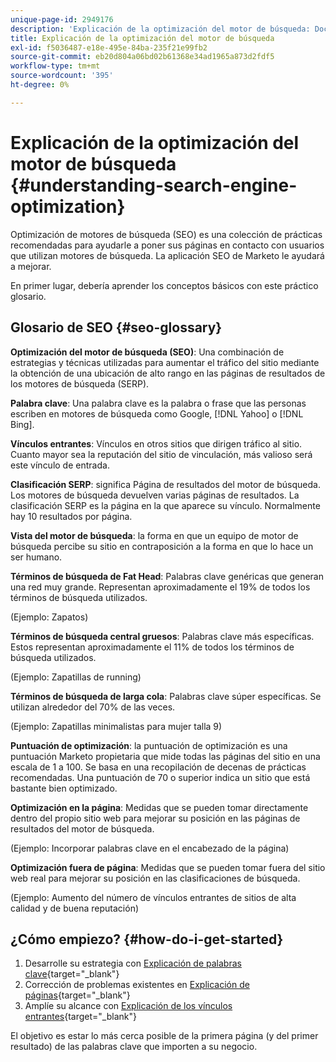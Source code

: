 ```yaml
---
unique-page-id: 2949176
description: 'Explicación de la optimización del motor de búsqueda: Documentos de Marketo: documentación del producto'
title: Explicación de la optimización del motor de búsqueda
exl-id: f5036487-e18e-495e-84ba-235f21e99fb2
source-git-commit: eb20d804a06bd02b61368e34ad1965a873d2fdf5
workflow-type: tm+mt
source-wordcount: '395'
ht-degree: 0%

---
```


# Explicación de la optimización del motor de búsqueda {#understanding-search-engine-optimization}

Optimización de motores de búsqueda (SEO) es una colección de prácticas recomendadas para ayudarle a poner sus páginas en contacto con usuarios que utilizan motores de búsqueda. La aplicación SEO de Marketo le ayudará a mejorar.

En primer lugar, debería aprender los conceptos básicos con este práctico glosario.

## Glosario de SEO {#seo-glossary}

**Optimización del motor de búsqueda (SEO)**: Una combinación de estrategias y técnicas utilizadas para aumentar el tráfico del sitio mediante la obtención de una ubicación de alto rango en las páginas de resultados de los motores de búsqueda (SERP).

**Palabra clave**: Una palabra clave es la palabra o frase que las personas escriben en motores de búsqueda como Google, [!DNL Yahoo] o [!DNL Bing].

**Vínculos entrantes**: Vínculos en otros sitios que dirigen tráfico al sitio. Cuanto mayor sea la reputación del sitio de vinculación, más valioso será este vínculo de entrada.

**Clasificación SERP**: significa Página de resultados del motor de búsqueda. Los motores de búsqueda devuelven varias páginas de resultados. La clasificación SERP es la página en la que aparece su vínculo. Normalmente hay 10 resultados por página.

**Vista del motor de búsqueda**: la forma en que un equipo de motor de búsqueda percibe su sitio en contraposición a la forma en que lo hace un ser humano.

**Términos de búsqueda de Fat Head**: Palabras clave genéricas que generan una red muy grande. Representan aproximadamente el 19% de todos los términos de búsqueda utilizados.

(Ejemplo: Zapatos)

**Términos de búsqueda central gruesos**: Palabras clave más específicas. Estos representan aproximadamente el 11% de todos los términos de búsqueda utilizados.

(Ejemplo: Zapatillas de running)

**Términos de búsqueda de larga cola**: Palabras clave súper específicas. Se utilizan alrededor del 70% de las veces.

(Ejemplo: Zapatillas minimalistas para mujer talla 9)

**Puntuación de optimización**: la puntuación de optimización es una puntuación Marketo propietaria que mide todas las páginas del sitio en una escala de 1 a 100. Se basa en una recopilación de decenas de prácticas recomendadas. Una puntuación de 70 o superior indica un sitio que está bastante bien optimizado.

**Optimización en la página**: Medidas que se pueden tomar directamente dentro del propio sitio web para mejorar su posición en las páginas de resultados del motor de búsqueda.

(Ejemplo: Incorporar palabras clave en el encabezado de la página)

**Optimización fuera de página**: Medidas que se pueden tomar fuera del sitio web real para mejorar su posición en las clasificaciones de búsqueda.

(Ejemplo: Aumento del número de vínculos entrantes de sitios de alta calidad y de buena reputación)

## ¿Cómo empiezo? {#how-do-i-get-started}

1. Desarrolle su estrategia con [Explicación de palabras clave](/help/marketo/product-docs/additional-apps/seo/keywords/seo-understanding-keywords.md){target="_blank"}
1. Corrección de problemas existentes en [Explicación de páginas](/help/marketo/product-docs/additional-apps/seo/pages/seo-understanding-pages.md){target="_blank"}
1. Amplíe su alcance con [Explicación de los vínculos entrantes](/help/marketo/product-docs/additional-apps/seo/inbound-links/seo-understanding-inbound-links.md){target="_blank"}

El objetivo es estar lo más cerca posible de la primera página (y del primer resultado) de las palabras clave que importen a su negocio.
